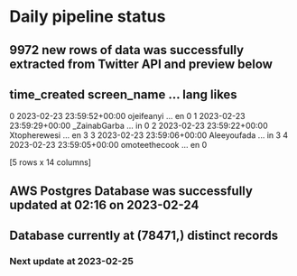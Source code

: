 # Daily pipeline status
## 9972 new rows of data was successfully extracted from Twitter API and preview below
##                time_created    screen_name  ... lang likes
0 2023-02-23 23:59:52+00:00     ojeifeanyi  ...   en     0
1 2023-02-23 23:59:29+00:00   _ZainabGarba  ...   in     0
2 2023-02-23 23:59:22+00:00   Xtopherewesi  ...   en     3
3 2023-02-23 23:59:06+00:00    Aleeyoufada  ...   in     3
4 2023-02-23 23:59:05+00:00  omoteethecook  ...   en     0

[5 rows x 14 columns]
## AWS Postgres Database was successfully updated at  02:16 on 2023-02-24
## Database currently at (78471,) distinct records
### Next update at 2023-02-25
